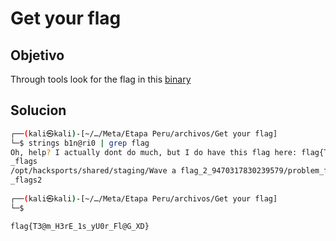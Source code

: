 # Get your flag

## Objetivo
Through tools look for the flag in this [binary](https://drive.google.com/file/d/1YFNZwSLOduHnaJnvtUE5k9FkmQY6J7Nl/view?usp=sharing)

## Solucion
```bash
┌──(kali㉿kali)-[~/…/Meta/Etapa Peru/archivos/Get your flag]
└─$ strings b1n@ri0 | grep flag
Oh, help? I actually dont do much, but I do have this flag here: flag{T3@m_H3rE_1s_yU0r_Fl@G_XD}@@@@@
_flags
/opt/hacksports/shared/staging/Wave a flag_2_9470317830239579/problem_files
_flags2
                                                                                                                                                                      
┌──(kali㉿kali)-[~/…/Meta/Etapa Peru/archivos/Get your flag]
└─$ 

```

```bandera
flag{T3@m_H3rE_1s_yU0r_Fl@G_XD}
```
